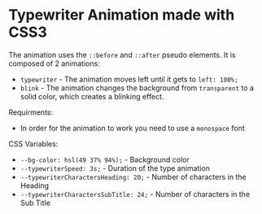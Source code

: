 # Typewriter Animation made with CSS3

The animation uses the `::before` and `::after` pseudo elements. It is composed of 2 animations:
- `typewriter` - The animation moves left until it gets to `left: 100%;` 
- `blink` - The animation changes the background from `transparent` to a solid color, which creates a blinking effect.

Requirments:
- In order for the animation to work you need to use a `monospace` font

CSS Variables:
- `--bg-color: hsl(49 37% 94%);` - Background color
- `--typewriterSpeed: 3s;` - Duration of the type animation
- `--typewriterCharactersHeading: 20;` - Number of characters in the Heading
- `--typewriterCharactersSubTitle: 24;` - Number of characters in the Sub Title
